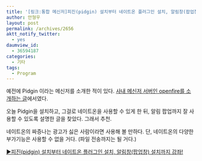 ```yaml
---
title: '[링크:통합 메신저]피진(pidgin) 설치부터 네이트온 플러그인 설치, 알림창(팝업창) 설치까지 강좌!'
author: 안형우
layout: post
permalink: /archives/2656
aktt_notify_twitter:
  - yes
daumview_id:
  - 36594187
categories:
  - 기타
tags:
  - Program
---
```

예전에 Pidgin 이라는 메신저를 소개한 적이 있다. [사내 메신저 서버인 openfire를 소개하는 글][1]에서였다.

오늘 Pidgin을 설치하고, 그걸로 네이트온을 사용할 수 있게 한 뒤, 알림 팝업까지 잘 사용할 수 있도록 설명한 글을 찾았다. 그래서 추천.

네이트온의 짜증나는 광고가 싫은 사람이라면 사용해 볼 만하다. 단, 네이트온의 다양한 부가기능은 사용할 수 없을 거다. (파일 전송까지는 될 거다.)

[▶피진(pidgin) 설치부터 네이트온 플러그인 설치, 알림창(팝업창) 설치까지 강좌!][2]

 [1]: https://mytory.net/archives/212 "오픈소스 (사내)메신저 서버 구축, 오픈 파이어(openfire) 설치방법과 세팅(리눅스 기준)"
 [2]: http://lithiumion.egloos.com/4682184